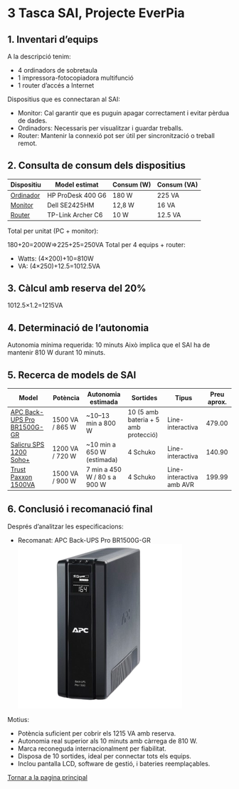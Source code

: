 # 3 Tasca SAI, Projecte EverPia

## 1. Inventari d’equips
A la descripció tenim:
- 4 ordinadors de sobretaula
- 1 impressora-fotocopiadora multifunció
- 1 router d’accés a Internet

Dispositius que es connectaran al SAI:
- Monitor: Cal garantir que es puguin apagar correctament i evitar pèrdua de dades.
- Ordinadors: Necessaris per visualitzar i guardar treballs.
- Router: Mantenir la connexió pot ser útil per sincronització o treball remot.

## 2. Consulta de consum dels dispositius

| Dispositiu | Model estimat      | Consum (W) | Consum (VA) |
|-------------|--------------------|-------------|--------------|
| [Ordinador](https://www.hp.com/pe-es/shop/desktop-hp-prodesk-400-g6-7ze63la.html#features) | HP ProDesk 400 G6  | 180 W       | 225 VA       |
| [Monitor](https://www.dell.com/es-es/shop/monitor-dell-24-se2425hm/apd/210-bqzt/monitores-y-accesorios)   | Dell SE2425HM      | 12,8 W      | 16 VA        |
| [Router](https://www.tp-link.com/es/home-networking/wifi-router/archer-c6/)    | TP-Link Archer C6  | 10 W        | 12.5 VA      |

Total per unitat (PC + monitor):

180+20=200W⇒225+25=250VA
Total per 4 equips + router:
- Watts:
(4×200)+10=810W
- VA:
(4×250)+12.5=1012.5VA

## 3. Càlcul amb reserva del 20%

1012.5×1.2=1215VA

## 4. Determinació de l’autonomia

Autonomia mínima requerida: 10 minuts
Això implica que el SAI ha de mantenir 810 W durant 10 minuts.

## 5. Recerca de models de SAI

| Model | Potència | Autonomia estimada | Sortides | Tipus | Preu aprox. |
|--------|-----------|--------------------|-----------|--------|--------------|
| [APC Back-UPS Pro BR1500G-GR](https://www.apc.com/ca/en/product/BR1500G/apc-backups-pro-1500va-865w-tower-120v-10x-nema-515r-outlets-avr-lcd-user-replaceable-battery/) | 1500 VA / 865 W | ~10–13 min a 800 W | 10 (5 amb bateria + 5 amb protecció) | Line-interactiva | 479.00 |
| [Salicru SPS 1200 Soho+](https://www.amazon.es/Salicru-SPS-1200-Soho-Sistema-alimentaci%C3%B3n-ininterrumpida/dp/B079FX7WR7?th=1) | 1200 VA / 720 W | ~10 min a 650 W (estimada) | 4 Schuko | Line-interactiva | 140.90 |
| [Trust Paxxon 1500VA](https://www.trust.com/en/product/23505-paxxon-1500va-uninterruptible-power-supply-ups-eu) | 1500 VA / 900 W | 7 min a 450 W / 80 s a 900 W | 4 Schuko | Line-interactiva amb AVR | 199.99 |

## 6. Conclusió i recomanació final

Després d’analitzar les especificacions:
- Recomanat: APC Back-UPS Pro BR1500G-GR
![Foto Sai](./img/sai2.png)

Motius:
- Potència suficient per cobrir els 1215 VA amb reserva.
- Autonomia real superior als 10 minuts amb càrrega de 810 W.
- Marca reconeguda internacionalment per fiabilitat.
- Disposa de 10 sortides, ideal per connectar tots els equips.
- Inclou pantalla LCD, software de gestió, i bateries reemplaçables.

[Tornar a la pagina principal](../README.me)
